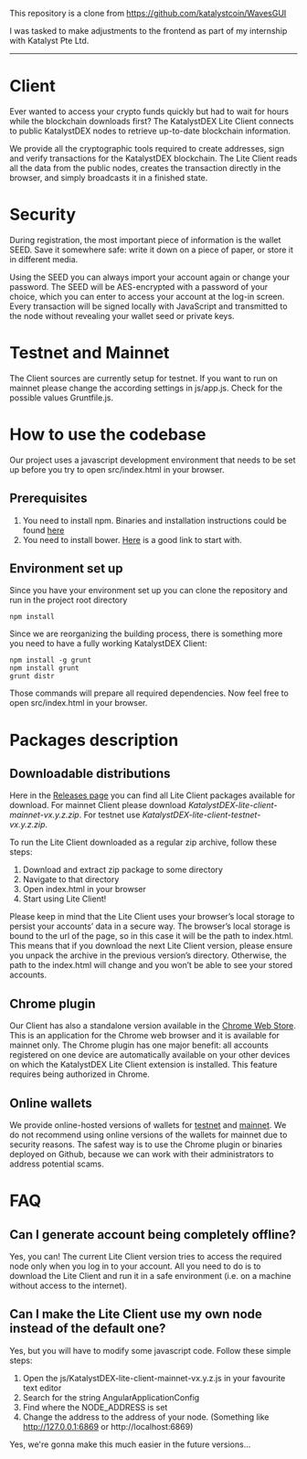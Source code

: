 This repository is a clone from https://github.com/katalystcoin/WavesGUI

I was tasked to make adjustments to the frontend as part of my internship with Katalyst Pte Ltd. 

---------------------------
# Client

Ever wanted to access your crypto funds quickly but had to wait for hours while the blockchain downloads first?
The KatalystDEX Lite Client connects to public KatalystDEX nodes to retrieve up-to-date blockchain information.

We provide all the cryptographic tools required to create addresses, sign and verify transactions for the KatalystDEX blockchain.
The Lite Client reads all the data from the public nodes, creates the transaction directly in the browser,
and simply broadcasts it in a finished state.

# Security

During registration, the most important piece of information is the wallet SEED. Save it somewhere safe:
write it down on a piece of paper, or store it in different media.


Using the SEED you can always import your account again or change your password. The SEED will be AES-encrypted
with a password of your choice, which you can enter to access your account at the log-in screen.
Every transaction will be signed locally with JavaScript and transmitted to the node without revealing your wallet seed or private keys.

# Testnet and Mainnet

The Client sources are currently setup for testnet.
If you want to run on mainnet please change the according settings in js/app.js. Check for the possible values Gruntfile.js.

# How to use the codebase

Our project uses a javascript development environment that needs to be set up before you try to open src/index.html in your browser.

## Prerequisites

1. You need to install npm. Binaries and installation instructions could be found [here](https://nodejs.org/en/download/)
2. You need to install bower. [Here](https://bower.io/) is a good link to start with.

## Environment set up

Since you have your environment set up you can clone the repository and run in the project root directory
```
npm install
```
Since we are reorganizing the building process, there is something more you need to have a fully working KatalystDEX Client:
```
npm install -g grunt
npm install grunt
grunt distr
```
Those commands will prepare all required dependencies. Now feel free to open src/index.html in your browser.

# Packages description

## Downloadable distributions

Here in the [Releases page](https://github.com/KatalystDEXplatform/KatalystDEXGUI/releases) you can find all Lite Client packages available for download.
For mainnet Client please download *KatalystDEX-lite-client-mainnet-vx.y.z.zip*.
For testnet use *KatalystDEX-lite-client-testnet-vx.y.z.zip*.

To run the Lite Client downloaded as a regular zip archive, follow these steps:
1. Download and extract zip package to some directory
2. Navigate to that directory
3. Open index.html in your browser
4. Start using Lite Client!

Please keep in mind that the Lite Client uses your browser’s local storage to persist your accounts’ data in a secure way.
The browser’s local storage is bound to the url of the page, so in this case it will be the path to index.html.
This means that if you download the next Lite Client version, please ensure you unpack the archive in the previous version’s directory.
Otherwise, the path to the index.html will change and you won’t be able to see your stored accounts.

## Chrome plugin

Our Client has also a standalone version available in the [Chrome Web Store](https://chrome.google.com/webstore/detail/KatalystDEXliteapp/kfmcaklajknfekomaflnhkjjkcjabogm).
This is an application for the Chrome web browser and it is available for mainnet only.
The Chrome plugin has one major benefit: all accounts registered on one device are automatically available on your other devices on which the KatalystDEX Lite Client extension is installed.
This feature requires being authorized in Chrome.

## Online wallets

We provide online-hosted versions of wallets for [testnet](https://testnet.KatalystDEXwallet.io) and [mainnet](https://KatalystDEXwallet.io).
We do not recommend using online versions of the wallets for mainnet due to security reasons.
The safest way is to use the Chrome plugin or binaries deployed on Github, because we can work with their administrators to address potential scams.

# FAQ
## Can I generate account being completely offline?

Yes, you can! The current Lite Client version tries to access the required node only when you log in to your account.
All you need to do is to download the Lite Client and run it in a safe environment (i.e. on a machine without access to the internet).

## Can I make the Lite Client use my own node instead of the default one?

Yes, but you will have to modify some javascript code. Follow these simple steps:
1. Open the js/KatalystDEX-lite-client-mainnet-vx.y.z.js in your favourite text editor
2. Search for the string AngularApplicationConfig
3. Find where the NODE_ADDRESS is set
4. Change the address to the address of your node. (Something like http://127.0.0.1:6869 or http://localhost:6869)

Yes, we're gonna make this much easier in the future versions...
